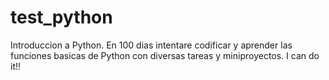 # test_python
Introduccion a Python. En 100 dias intentare codificar y aprender las funciones basicas de Python con diversas tareas y miniproyectos. I can do it!!